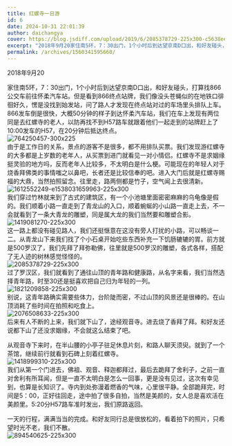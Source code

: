 ```yaml
---
title: 红螺寺一日游
id: 6
date: 2024-10-31 22:01:39
author: daichangya
cover: https://blog.jsdiff.com/upload/2019/6/2085378729-225x300-c5638eeddfb545839c3caa5fcad22d0c.jpg
excerpt: "2018年9月20家住南5环，7：30出门，1个小时后到达望京南D口出，和好友碰头，打算找866公交车前往怀柔汽车站。但是看到866终点站牌，我们像没头苍蝇似的在地铁口徘徊好久，愣是没找到始发站，问了路人才发现在终点站对过的车场里头排队上车。866发车倒是很快，大概50分钟的样子到达怀柔汽车站，我们"
permalink: /archives/1560341595660/
---
```


2018年9月20

家住南5环，7：30出门，1个小时后到达望京南D口出，和好友碰头，打算找866公交车前往怀柔汽车站。但是看到866终点站牌，我们像没头苍蝇似的在地铁口徘徊好久，愣是没找到始发站，问了路人才发现在终点站对过的车场里头排队上车。866发车倒是很快，大概50分钟的样子到达怀柔汽车站，我们在车上发现有两位同是去红螺寺的老人，以防再找不到H57路车就跟着他们一起走到的站牌赶上了10:00发车的H57，在20分钟后抵达终点。
<br>
![764250457-300x225](https://blog.jsdiff.com/upload/2019/6/764250457-300x225-5395a081979a45cb92795e0866cdbfe8.jpg)
<br>
由于是工作日的关系，景点的游客不是很多，都不用排队买票。我们发现游红螺寺的大多都是上岁数的老年人，从买票到进门就看见一对小情侣。红螺寺不是求姻缘挺灵验的地方吗，反而老年人比较多，不太明白是什么梗。可能现在的年轻人对于烧香拜佛类的事情嗤之以鼻吧，长者还是比较信奉的吧。进入大门后就是红螺寺赐福的大鼎，当然拍照留念。往里走，路两侧都是竹子，空气闻上去很清新。
<br>
![1612552249-e1538031659963-225x300](https://blog.jsdiff.com/upload/2019/6/1612552249-e1538031659963-225x300-a39f2825333f484390a3fc238e4218ef.jpg)
<br>
我们穿过竹林就来到了古式的建筑区，有一个小池塘里面密密麻麻的乌龟像是假的。我们顺着小路一直走到了青龙山的入口，顺着蜿蜒的小山路一直走上去，不一会就看到了一条大青龙的雕塑，同是属大龙的我们当然要和雕塑合影。
<br>
![1419081270-225x300](https://blog.jsdiff.com/upload/2019/6/1419081270-225x300-ab9f03f38e474a938e8acd71e69125c0.jpg)
<br>
这一路上都没有碰见路人，我们还挺惬意在这没有旁人打扰的小路，可以畅谈一二。从青龙山下来我们找了个小石桌开始吃些东西补充一下饥肠辘辘的胃。前方就是500罗汉了，我们先拜了拜弥勒佛，往里就是500罗汉的雕塑，各式各样，搭配了无人迹的树林感觉怪怪的。
<br>
![2085378729-225x300](https://blog.jsdiff.com/upload/2019/6/2085378729-225x300-c5638eeddfb545839c3caa5fcad22d0c.jpg)
<br>
过了罗汉区，我们就看到了通往山顶的青年路和健康路，从名字来看，我们当然选择青年路，时至30还是挺喜欢把自己归为年轻的一列。
<br>
![1821209858-225x300](https://blog.jsdiff.com/upload/2019/6/1821209858-225x300-6cac1a596a934de4b0b1e6188195e2fb.jpg)
<br>
别说，这青年路确实需要些体力，台阶陡而密，不过山顶的风景还是很棒的。在山顶消耗了些时间在拍照和吃食上。
<br>
![2076508633-225x300](https://blog.jsdiff.com/upload/2019/6/2076508633-225x300-ffac4a89b9bb42298b68e57210d79322.jpg)
<br>
后来有人不断的上来，我们就下山了，途经观音寺。进去烧了香拜了拜。和好友还说都下山了还没求姻缘，不会就这么结束了吧。

从观音寺下来时，在半山腰的小亭子驻足休息片刻，和路人聊天须臾。就到了一个茶馆，继续前行就看到石碑上刻着红螺寺。
<br>
![1418999310-225x300](https://blog.jsdiff.com/upload/2019/6/1418999310-225x300-bc5c1a1860da4fd0a4eb3e68809cb679.jpg)
<br>
我们从第一个门进去，佛祖、观音、释迦都拜过，最后去跪拜了舍利子，之前一直对舍利有所耳闻，但是一直不太明白是怎么一回事，更是没有见过，这次有幸见到，也算是长知识了。寺内到处弥漫着燃香的气味，心里很平静。全部跪拜完，时间是5：00，正好往回走，途中拍了很多自拍，当然是美颜的，女人总是喜欢活在美颜里。5:20分H57路车准时发出，我们原路返回。

一天的行程，满满当当的完成。和好友同行总是很放松的，看着拍下的照片，只希望时光不老，我们不散。
<br>
![894540625-225x300](https://blog.jsdiff.com/upload/2019/6/894540625-225x300-1baf59450ac944a9b581cea60d8cfd61.jpg)

